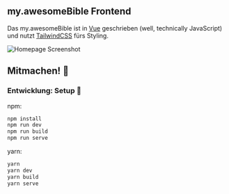 ## my.awesomeBible Frontend

Das my.awesomeBible ist in [Vue](https://vuejs.org) geschrieben (well, technically JavaScript) und nutzt [TailwindCSS](https://tailwindcss.com) fürs Styling.

![Homepage Screenshot](https://user-images.githubusercontent.com/42138517/109193563-c9d75980-7798-11eb-8528-7bc7505a6847.png)

## Mitmachen! 🦄
### Entwicklung: Setup 🚀

npm:
```sh
npm install
npm run dev
npm run build
npm run serve
```
yarn:
```sh
yarn
yarn dev
yarn build
yarn serve
```
